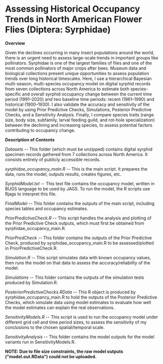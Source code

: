 # Assessing Historical Occupancy Trends in North American Flower Flies (Diptera: Syrphidae)

**Overview**

Given the declines occurring in many insect populations around the world, there is an urgent need to assess large-scale trends in important groups like pollinators. Syrphidae is one of the largest families of flies and one of the most common pollinators of major crops after bees. Museum data and biological collections present unique opportunities to assess population trends over long historical timescales. Here, I use a hierarchical Bayesian multi-season, multi-species occupancy model on digital syrphid records from seven collections across North America to estimate both species-specific and overall syrphid occupancy change between the current time period (1991–2020) and two baseline time periods: recent (1961–1990) and historical (1900–1930). I also validate the accuracy and sensitivity of the model by using Prior Predictive Checks, Simulations, Posterior Predictive Checks, and a Sensitivity Analysis. Finally, I compare species traits (range size, body size, subfamily, larval feeding guild, and rot-hole specialization) between the declining and increasing species, to assess potential factors contributing to occupancy change.
 
 
**Description of Contents**

*Datasets* -- This folder (which must be unzipped) contains digital syrphid specimen records gathered from 7 collections across North America. It consists entirely of publicly accessible records.

*syrphidae_occupancy_main.R* -- This is the main script. It prepares the data, runs the model, outputs results, creates figures, etc.

*SyrphidModel.txt* -- This text file contains the occupancy model, written in BUGS language to be used by JAGS. To run the model, the R scripts use Rjags to interpret this file.

*FinalModel* -- This folder contains the outputs of the main script, including species tables and occupancy estimates.

*PriorPredictiveCheck.R* -- This script handles the analysis and plotting of the Prior Predictive Check outputs, which must first be obtained from syrphidae_occupancy_main.R.

*PriorPredCheck* -- This folder contains the outputs of the Prior Predictive Check, produced by syrphidae_occupancy_main.R to be assessed/plotted in PriorPredictiveCheck.R.

*Simulation.R* -- This script simulates data with known occupancy values, then runs the model on that data to assess the accuracy/reliability of the model.

*Simulations* -- This folder contains the outputs of the simulation tests produced by Simulation.R.

*PosteriorPredictiveChecks.RData* -- This R object is produced by syrphidae_occupancy_main.R to hold the outputs of the Posterior Predictive Checks, which simulate data using model estimates to evaluate how well the model estimates can explain the real observations.

*SensitivityModels.R* -- This script is used to run the occupancy model under different grid cell and time period sizes, to assess the sensitivity of my conclusions to the chosen spatial/temporal scale.

*SensitivityAnalysis* -- This folder contains the model outputs for the model variants run in SensitivityModels.R.


**NOTE: Due to file size constraints, the raw model outputs ("model.out.RData") could not be uploaded.**
